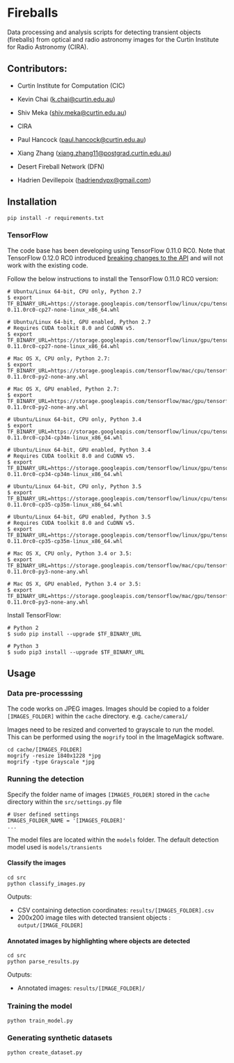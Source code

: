 # Fireballs

Data processing and analysis scripts for detecting transient objects (fireballs) from optical and radio astronomy images for the Curtin Institute for Radio Astronomy (CIRA).

## Contributors:
* Curtin Institute for Computation (CIC)
 * Kevin Chai (k.chai@curtin.edu.au)
 * Shiv Meka (shiv.meka@curtin.edu.au)

* CIRA
 * Paul Hancock (paul.hancock@curtin.edu.au)
 * Xiang Zhang (xiang.zhang11@postgrad.curtin.edu.au)

* Desert Fireball Network (DFN)
 * Hadrien Devillepoix (hadriendvpx@gmail.com)
 

## Installation
`pip install -r requirements.txt`

### TensorFlow

The code base has been developing using TensorFlow 0.11.0 RC0. Note that TensorFlow 0.12.0 RC0 introduced [breaking changes to the API](https://github.com/tensorflow/tensorflow/releases/tag/0.12.0-rc0) and will not work with the existing code. 

Follow the below instructions to install the TensorFlow 0.11.0 RC0 version:

```
# Ubuntu/Linux 64-bit, CPU only, Python 2.7
$ export TF_BINARY_URL=https://storage.googleapis.com/tensorflow/linux/cpu/tensorflow-0.11.0rc0-cp27-none-linux_x86_64.whl

# Ubuntu/Linux 64-bit, GPU enabled, Python 2.7
# Requires CUDA toolkit 8.0 and CuDNN v5. 
$ export TF_BINARY_URL=https://storage.googleapis.com/tensorflow/linux/gpu/tensorflow_gpu-0.11.0rc0-cp27-none-linux_x86_64.whl

# Mac OS X, CPU only, Python 2.7:
$ export TF_BINARY_URL=https://storage.googleapis.com/tensorflow/mac/cpu/tensorflow-0.11.0rc0-py2-none-any.whl

# Mac OS X, GPU enabled, Python 2.7:
$ export TF_BINARY_URL=https://storage.googleapis.com/tensorflow/mac/gpu/tensorflow_gpu-0.11.0rc0-py2-none-any.whl

# Ubuntu/Linux 64-bit, CPU only, Python 3.4
$ export TF_BINARY_URL=https://storage.googleapis.com/tensorflow/linux/cpu/tensorflow-0.11.0rc0-cp34-cp34m-linux_x86_64.whl

# Ubuntu/Linux 64-bit, GPU enabled, Python 3.4
# Requires CUDA toolkit 8.0 and CuDNN v5. 
$ export TF_BINARY_URL=https://storage.googleapis.com/tensorflow/linux/gpu/tensorflow_gpu-0.11.0rc0-cp34-cp34m-linux_x86_64.whl

# Ubuntu/Linux 64-bit, CPU only, Python 3.5
$ export TF_BINARY_URL=https://storage.googleapis.com/tensorflow/linux/cpu/tensorflow-0.11.0rc0-cp35-cp35m-linux_x86_64.whl

# Ubuntu/Linux 64-bit, GPU enabled, Python 3.5
# Requires CUDA toolkit 8.0 and CuDNN v5. 
$ export TF_BINARY_URL=https://storage.googleapis.com/tensorflow/linux/gpu/tensorflow_gpu-0.11.0rc0-cp35-cp35m-linux_x86_64.whl

# Mac OS X, CPU only, Python 3.4 or 3.5:
$ export TF_BINARY_URL=https://storage.googleapis.com/tensorflow/mac/cpu/tensorflow-0.11.0rc0-py3-none-any.whl

# Mac OS X, GPU enabled, Python 3.4 or 3.5:
$ export TF_BINARY_URL=https://storage.googleapis.com/tensorflow/mac/gpu/tensorflow_gpu-0.11.0rc0-py3-none-any.whl
```

Install TensorFlow:

```
# Python 2
$ sudo pip install --upgrade $TF_BINARY_URL

# Python 3
$ sudo pip3 install --upgrade $TF_BINARY_URL
```

## Usage

### Data pre-processsing
The code works on JPEG images. Images should be copied to a folder `[IMAGES_FOLDER]` within the `cache` directory. e.g. `cache/camera1/`

Images need to be resized and converted to grayscale to run the model. This can be performed using the `mogrify` tool in the ImageMagick software.

```
cd cache/[IMAGES_FOLDER]
mogrify -resize 1840x1228 *jpg
mogrify -type Grayscale *jpg
```

### Running the detection

Specify the folder name of images `[IMAGES_FOLDER]` stored in the `cache` directory within the `src/settings.py` file

```
# User defined settings
IMAGES_FOLDER_NAME = '[IMAGES_FOLDER]'
...
```

The model files are located within the `models` folder. The default detection model used is `models/transients`

#### Classify the images

```
cd src
python classify_images.py
```

Outputs:

* CSV containing detection coordinates: `results/[IMAGES_FOLDER].csv`
* 200x200 image tiles with detected transient objects : `output/[IMAGE_FOLDER]`


#### Annotated images by highlighting where objects are detected

```
cd src
python parse_results.py
```

Outputs:

* Annotated images: `results/[IMAGE_FOLDER]/`


### Training the model

`python train_model.py`

### Generating synthetic datasets

`python create_dataset.py`
